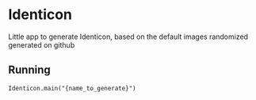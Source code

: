 # Identicon

Little app to generate Identicon, based on the default images randomized generated on github

## Running
```
Identicon.main("{name_to_generate}")
```
